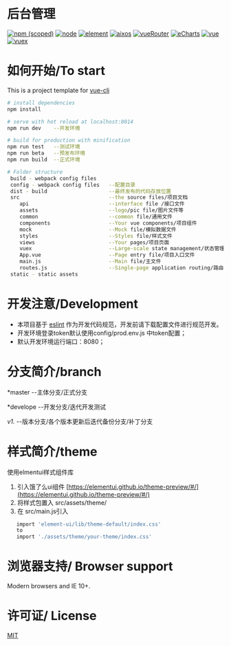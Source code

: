 
**后台管理**
============================================================
[![npm (scoped)](https://img.shields.io/badge/npm-%3E=%203.0.0-blue.svg)]()
[![node](https://img.shields.io/badge/node-%3E=4.0.0-brightgreen.svg)]()
[![element](https://img.shields.io/badge/elementui-2.0.3-blue.svg)]()
[![aixos](https://img.shields.io/badge/axios-0.15.3-brightgreen.svg)]()
[![vueRouter](https://img.shields.io/badge/vueRouter-2.3.0-brightgreen.svg)]()
[![eCharts](https://img.shields.io/badge/echarts-3.3.2-red.svg)]()
[![vue](https://img.shields.io/badge/vue-2.5.3-brightgreen.svg)]()
[![vuex](https://img.shields.io/badge/vuex-2.0.0-brightgreen.svg)]()

# 如何开始/To start

This is a project template for [vue-cli](https://github.com/vuejs/vue-cli)

``` bash
# install dependencies
npm install

# serve with hot reload at localhost:8014
npm run dev    --开发环境

# build for production with minification
npm run test   --测试环境
npm run beta   --预发布环境
npm run build  --正式环境

```


``` bash
# Folder structure
 build - webpack config files
 config - webpack config files   --配置目录
 dist - build                    --最终发布的代码存放位置
 src                             --the source files/项目文档
    api                          --interface file /接口文件
    assets                       --logo/pic file/图片文件等
    common                       --common file/通用文件
    components                   --Your vue components/项目组件
    mock                         --Mock file/模拟数据文件
    styles                       --Styles file/样式文件
    views                        --Your pages/项目页面
    vuex                         --Large-scale state management/状态管理
    App.vue                      --Page entry file/项目入口文件
    main.js                      --Main file/主文件
    routes.js                    --Single-page application routing/路由文件
 static - static assets
```
# 开发注意/Development
* 本项目基于 [eslint](http://eslint.cn/) 作为开发代码规范，开发前请下载配置文件进行规范开发。
* 开发环境登录token默认使用config/prod.env.js 中token配置；
* 默认开发环境运行端口：8080；


# 分支简介/branch
  *master --主体分支/正式分支

  *develope --开发分支/迭代开发测试

  *v1.* --版本分支/各个版本更新后迭代备份分支/补丁分支

# 样式简介/theme
使用elmentui样式组件库
1. 引入饿了么ui组件 [https://elementui.github.io/theme-preview/#/](https://elementui.github.io/theme-preview/#/)
2. 将样式包置入 src/assets/theme/
3. 在 src/main.js引入

``` bash
   import 'element-ui/lib/theme-default/index.css'
   to
   import './assets/theme/your-theme/index.css'
```


# 浏览器支持/ Browser support

Modern browsers and IE 10+.

# 许可证/ License
[MIT](http://opensource.org/licenses/MIT)
